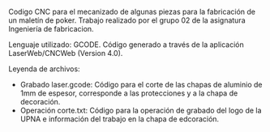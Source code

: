 Codigo CNC para el mecanizado de algunas piezas para la fabricación de un maletín de poker. Trabajo realizado por el grupo 02 de la asignatura Ingeniería de fabricacion.

Lenguaje utilizado: GCODE.
Código generado a través de la aplicación LaserWeb/CNCWeb (Version 4.0).

Leyenda de archivos:
 - Grabado laser.gcode: Código para el corte de las chapas de aluminio de 1mm de espesor, corresponde a las protecciones y a la chapa de decoración.
 - Operación corte.txt: Código para la operación de grabado del logo de la UPNA e información del trabajo en la chapa de edcoración.
 
